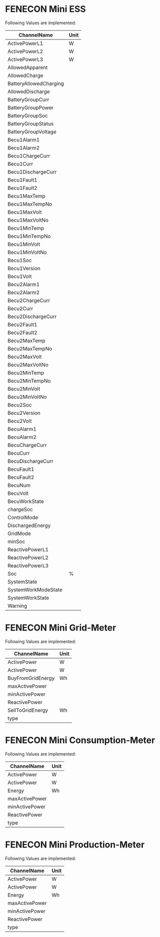 # FENECON Mini ESS


Following Values are implemented:

|ChannelName|Unit|
|---|---|
|ActivePowerL1|W|
|ActivePowerL2|W|
|ActivePowerL3|W|
|AllowedApparent||
|AllowedCharge||
|BatteryAllowedCharging||
|AllowedDischarge||
|BatteryGroupCurr||
|BatteryGroupPower||
|BatteryGroupSoc||
|BatteryGroupStatus||
|BatteryGroupVoltage||
|Becu1Alarm1||
|Becu1Alarm2||
|Becu1ChargeCurr||
|Becu1Curr||
|Becu1DischargeCurr||
|Becu1Fault1||
|Becu1Fault2||
|Becu1MaxTemp||
|Becu1MaxTempNo||
|Becu1MaxVolt||
|Becu1MaxVoltNo||
|Becu1MinTemp||
|Becu1MinTempNo||
|Becu1MinVolt||
|Becu1MinVoltNo||
|Becu1Soc||
|Becu1Version||
|Becu1Volt||
|Becu2Alarm1||
|Becu2Alarm2||
|Becu2ChargeCurr||
|Becu2Curr||
|Becu2DischargeCurr||
|Becu2Fault1||
|Becu2Fault2||
|Becu2MaxTemp||
|Becu2MaxTempNo||
|Becu2MaxVolt||
|Becu2MaxVoltNo||
|Becu2MinTemp||
|Becu2MinTempNo||
|Becu2MinVolt||
|Becu2MinVoltNo||
|Becu2Soc||
|Becu2Version||
|Becu2Volt||
|BecuAlarm1||
|BecuAlarm2||
|BecuChargeCurr||
|BecuCurr||
|BecuDischargeCurr||
|BecuFault1||
|BecuFault2||
|BecuNum||
|BecuVolt||
|BecuWorkState||
|chargeSoc||
|ControlMode||
|DischargedEnergy||
|GridMode||
|minSoc||
|ReactivePowerL1||
|ReactivePowerL2||
|ReactivePowerL3||
|Soc|%|
|SystemState||
|SystemWorkModeState||
|SystemWorkState||
|Warning||
# FENECON Mini Grid-Meter


Following Values are implemented:

|ChannelName|Unit|
|---|---|
|ActivePower|W|
|ActivePower|W|
|BuyFromGridEnergy|Wh|
|maxActivePower||
|minActivePower||
|ReactivePower||
|SellToGridEnergy|Wh|
|type||
# FENECON Mini Consumption-Meter


Following Values are implemented:

|ChannelName|Unit|
|---|---|
|ActivePower|W|
|ActivePower|W|
|Energy|Wh|
|maxActivePower||
|minActivePower||
|ReactivePower||
|type||
# FENECON Mini Production-Meter


Following Values are implemented:

|ChannelName|Unit|
|---|---|
|ActivePower|W|
|ActivePower|W|
|Energy|Wh|
|maxActivePower||
|minActivePower||
|ReactivePower||
|type||
